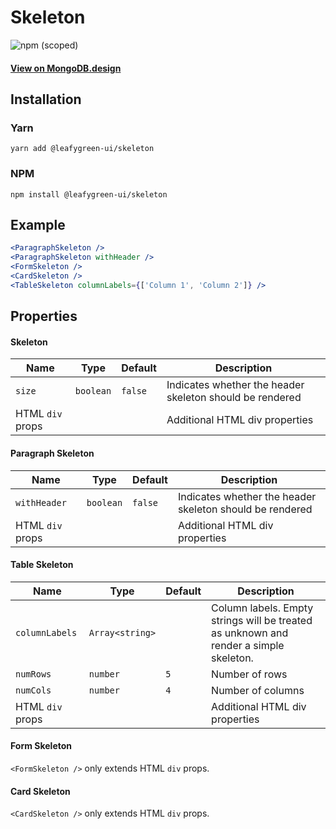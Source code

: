# Skeleton

![npm (scoped)](https://img.shields.io/npm/v/@leafygreen-ui/skeleton.svg)

#### [View on MongoDB.design](https://www.mongodb.design/component/skeleton/example/)

## Installation

### Yarn

```shell
yarn add @leafygreen-ui/skeleton
```

### NPM

```shell
npm install @leafygreen-ui/skeleton
```

## Example

```jsx
<ParagraphSkeleton />
<ParagraphSkeleton withHeader />
<FormSkeleton />
<CardSkeleton />
<TableSkeleton columnLabels={['Column 1', 'Column 2']} />
```

## Properties

#### Skeleton

| Name             | Type      | Default | Description                                              |
| ---------------- | --------- | ------- | -------------------------------------------------------- |
| `size`           | `boolean` | `false` | Indicates whether the header skeleton should be rendered |
| HTML `div` props |           |         | Additional HTML div properties                           |

#### Paragraph Skeleton

| Name             | Type      | Default | Description                                              |
| ---------------- | --------- | ------- | -------------------------------------------------------- |
| `withHeader`     | `boolean` | `false` | Indicates whether the header skeleton should be rendered |
| HTML `div` props |           |         | Additional HTML div properties                           |

#### Table Skeleton

| Name             | Type            | Default | Description                                                                           |
| ---------------- | --------------- | ------- | ------------------------------------------------------------------------------------- |
| `columnLabels`   | `Array<string>` |         | Column labels. Empty strings will be treated as unknown and render a simple skeleton. |
| `numRows`        | `number`        | `5`     | Number of rows                                                                        |
| `numCols`        | `number`        | `4`     | Number of columns                                                                     |
| HTML `div` props |                 |         | Additional HTML div properties                                                        |

#### Form Skeleton

`<FormSkeleton />` only extends HTML `div` props.

#### Card Skeleton

`<CardSkeleton />` only extends HTML `div` props.
